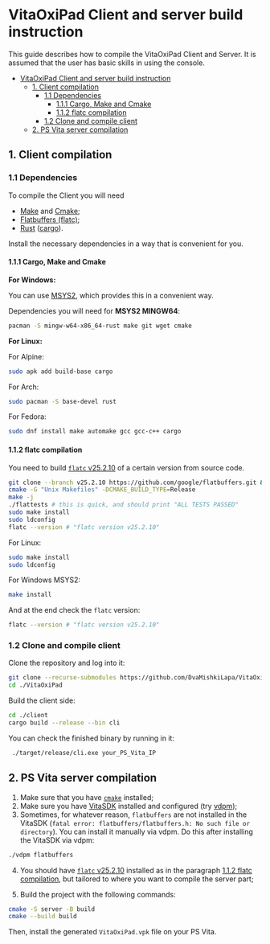 # VitaOxiPad Client and server build instruction

This guide describes how to compile the VitaOxiPad Client and Server. It is assumed that the user has basic skills in using the console.

- [VitaOxiPad Client and server build instruction](#vitaoxipad-client-and-server-build-instruction)
  - [1. Client compilation](#1-client-compilation)
    - [1.1 Dependencies](#11-dependencies)
      - [1.1.1 Cargo, Make and Cmake](#111-cargo-make-and-cmake)
      - [1.1.2 flatc compilation](#112-flatc-compilation)
    - [1.2 Clone and compile client](#12-clone-and-compile-client)
  - [2. PS Vita server compilation](#2-ps-vita-server-compilation)

## 1. Client compilation

### 1.1 Dependencies

To compile the Client you will need

- [Make](https://www.gnu.org/software/make) and [Cmake](https://cmake.org);
- [Flatbuffers (flatc)](https://github.com/google/flatbuffers);
- [Rust](https://www.rust-lang.org/learn) ([cargo](https://doc.rust-lang.org/cargo)).

Install the necessary dependencies in a way that is convenient for you.

#### 1.1.1 Cargo, Make and Cmake

**For Windows:**

You can use [MSYS2](https://www.msys2.org), which provides this in a convenient way.

Dependencies you will need for **MSYS2 MINGW64**:

```bash
pacman -S mingw-w64-x86_64-rust make git wget cmake
```

**For Linux:**

For Alpine:

```bash
sudo apk add build-base cargo
```

For Arch:

```bash
sudo pacman -S base-devel rust
```

For Fedora:

```bash
sudo dnf install make automake gcc gcc-c++ cargo
```

#### 1.1.2 flatc compilation

You need to build [`flatc` v25.2.10](https://flatbuffers.dev/flatbuffers_guide_building.html) of a certain version from source code.

```bash
git clone --branch v25.2.10 https://github.com/google/flatbuffers.git && cd flatbuffers
cmake -G "Unix Makefiles" -DCMAKE_BUILD_TYPE=Release
make -j
./flattests # this is quick, and should print "ALL TESTS PASSED"
sudo make install
sudo ldconfig
flatc --version # "flatc version v25.2.10"
```

For Linux:

```bash
sudo make install
sudo ldconfig
```

For Windows MSYS2:

```bash
make install
```

And at the end check the `flatc` version:

```bash
flatc --version # "flatc version v25.2.10"
```

### 1.2 Clone and compile client

Clone the repository and log into it:

```bash
git clone --recurse-submodules https://github.com/DvaMishkiLapa/VitaOxiPad.git
cd ./VitaOxiPad
```

Build the client side:

```bash
cd ./client
cargo build --release --bin cli
```

You can check the finished binary by running in it:

```bash
 ./target/release/cli.exe your_PS_Vita_IP
```

## 2. PS Vita server compilation

1. Make sure that you have [`cmake`](https://cmake.org) installed;
2. Make sure you have [VitaSDK](https://vitasdk.org) installed and configured (try [vdpm](https://github.com/vitasdk/vdpm));
3. Sometimes, for whatever reason, `flatbuffers` are not installed in the VitaSDK (`fatal error: flatbuffers/flatbuffers.h: No such file or directory`).
  You can install it manually via vdpm. Do this after installing the VitaSDK via vdpm:

  ```bash
  ./vdpm flatbuffers
  ```

4. You should have [`flatc` v25.2.10](https://flatbuffers.dev/flatbuffers_guide_building.html) installed as in the paragraph
  [1.1.2 flatc compilation](#112-flatc-compilation), but tailored to where you want to compile the server part;

5. Build the project with the following commands:

  ```bash
  cmake -S server -B build
  cmake --build build
  ```

Then, install the generated `VitaOxiPad.vpk` file on your PS Vita.
